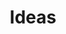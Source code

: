 ---
layout: page
title: Ideas
articles:
  data_source: site.categories.idea
  type: brief
  show_info: true
permalink: /ideas.html
---